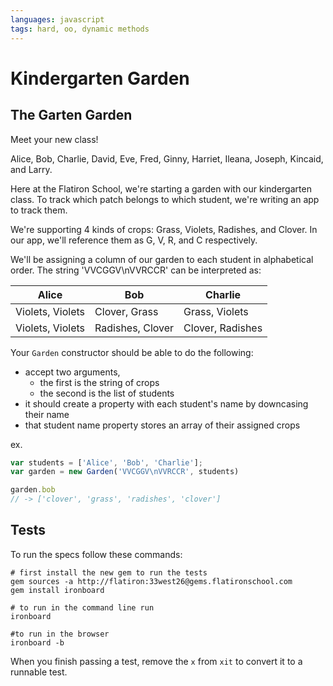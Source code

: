 ```yaml
---
languages: javascript
tags: hard, oo, dynamic methods
---
```


# Kindergarten Garden
## The Garten Garden
Meet your new class!

Alice, Bob, Charlie, David, Eve, Fred, Ginny, Harriet, Ileana, Joseph, Kincaid, and Larry.

Here at the Flatiron School, we're starting a garden with our kindergarten class. To track which patch belongs to which student, we're writing an app to track them.

We're supporting 4 kinds of crops: Grass, Violets, Radishes, and Clover. In our app, we'll reference them as G, V, R, and C respectively.

We'll be assigning a column of our garden to each student in alphabetical order. The string 'VVCGGV\nVVRCCR' can be interpreted as:

| Alice  | Bob  | Charlie  |
|--------|------|----------|
|Violets, Violets|Clover, Grass|Grass, Violets|
|Violets, Violets|Radishes, Clover|Clover, Radishes|

Your `Garden` constructor should be able to do the following:
* accept two arguments,
  * the first is the string of crops
  * the second is the list of students
* it should create a property with each student's name by downcasing their name
* that student name property stores an array of their assigned crops

ex.
```javascript
var students = ['Alice', 'Bob', 'Charlie'];
var garden = new Garden('VVCGGV\nVVRCCR', students)

garden.bob
// -> ['clover', 'grass', 'radishes', 'clover']
```


## Tests
To run the specs follow these commands:
```shell
# first install the new gem to run the tests
gem sources -a http://flatiron:33west26@gems.flatironschool.com
gem install ironboard

# to run in the command line run
ironboard

#to run in the browser
ironboard -b
```
When you finish passing a test, remove the `x` from `xit` to convert it to a runnable test.